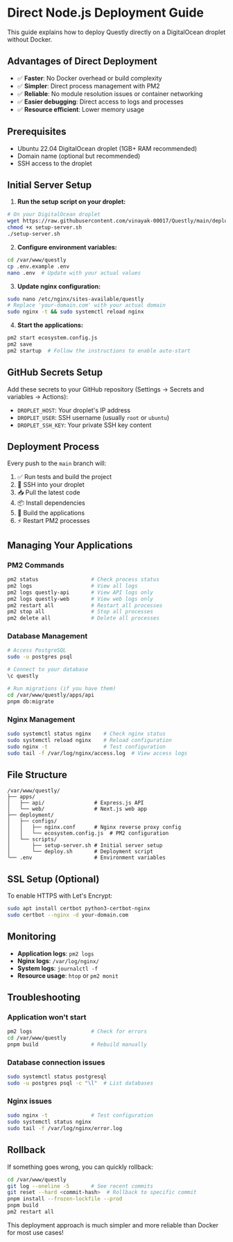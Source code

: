 # Direct Node.js Deployment Guide

This guide explains how to deploy Questly directly on a DigitalOcean droplet without Docker.

## Advantages of Direct Deployment

- ✅ **Faster**: No Docker overhead or build complexity
- ✅ **Simpler**: Direct process management with PM2
- ✅ **Reliable**: No module resolution issues or container networking
- ✅ **Easier debugging**: Direct access to logs and processes
- ✅ **Resource efficient**: Lower memory usage

## Prerequisites

- Ubuntu 22.04 DigitalOcean droplet (1GB+ RAM recommended)
- Domain name (optional but recommended)
- SSH access to the droplet

## Initial Server Setup

1. **Run the setup script on your droplet:**
```bash
# On your DigitalOcean droplet
wget https://raw.githubusercontent.com/vinayak-00017/Questly/main/deployment/scripts/setup-server.sh
chmod +x setup-server.sh
./setup-server.sh
```

2. **Configure environment variables:**
```bash
cd /var/www/questly
cp .env.example .env
nano .env  # Update with your actual values
```

3. **Update nginx configuration:**
```bash
sudo nano /etc/nginx/sites-available/questly
# Replace 'your-domain.com' with your actual domain
sudo nginx -t && sudo systemctl reload nginx
```

4. **Start the applications:**
```bash
pm2 start ecosystem.config.js
pm2 save
pm2 startup  # Follow the instructions to enable auto-start
```

## GitHub Secrets Setup

Add these secrets to your GitHub repository (Settings → Secrets and variables → Actions):

- `DROPLET_HOST`: Your droplet's IP address
- `DROPLET_USER`: SSH username (usually `root` or `ubuntu`)
- `DROPLET_SSH_KEY`: Your private SSH key content

## Deployment Process

Every push to the `main` branch will:

1. ✅ Run tests and build the project
2. 🚀 SSH into your droplet
3. 📥 Pull the latest code
4. 📦 Install dependencies
5. 🔨 Build the applications
6. ⚡ Restart PM2 processes

## Managing Your Applications

### PM2 Commands
```bash
pm2 status                 # Check process status
pm2 logs                   # View all logs
pm2 logs questly-api       # View API logs only
pm2 logs questly-web       # View web logs only
pm2 restart all            # Restart all processes
pm2 stop all               # Stop all processes
pm2 delete all             # Delete all processes
```

### Database Management
```bash
# Access PostgreSQL
sudo -u postgres psql

# Connect to your database
\c questly

# Run migrations (if you have them)
cd /var/www/questly/apps/api
pnpm db:migrate
```

### Nginx Management
```bash
sudo systemctl status nginx    # Check nginx status
sudo systemctl reload nginx    # Reload configuration
sudo nginx -t                  # Test configuration
sudo tail -f /var/log/nginx/access.log  # View access logs
```

## File Structure

```
/var/www/questly/
├── apps/
│   ├── api/                # Express.js API
│   └── web/                # Next.js web app
├── deployment/
│   ├── configs/
│   │   ├── nginx.conf      # Nginx reverse proxy config
│   │   └── ecosystem.config.js  # PM2 configuration
│   └── scripts/
│       ├── setup-server.sh # Initial server setup
│       └── deploy.sh       # Deployment script
└── .env                    # Environment variables
```

## SSL Setup (Optional)

To enable HTTPS with Let's Encrypt:

```bash
sudo apt install certbot python3-certbot-nginx
sudo certbot --nginx -d your-domain.com
```

## Monitoring

- **Application logs**: `pm2 logs`
- **Nginx logs**: `/var/log/nginx/`
- **System logs**: `journalctl -f`
- **Resource usage**: `htop` or `pm2 monit`

## Troubleshooting

### Application won't start
```bash
pm2 logs                   # Check for errors
cd /var/www/questly
pnpm build                 # Rebuild manually
```

### Database connection issues
```bash
sudo systemctl status postgresql
sudo -u postgres psql -c "\l"  # List databases
```

### Nginx issues
```bash
sudo nginx -t              # Test configuration
sudo systemctl status nginx
sudo tail -f /var/log/nginx/error.log
```

## Rollback

If something goes wrong, you can quickly rollback:

```bash
cd /var/www/questly
git log --oneline -5       # See recent commits
git reset --hard <commit-hash>  # Rollback to specific commit
pnpm install --frozen-lockfile --prod
pnpm build
pm2 restart all
```

This deployment approach is much simpler and more reliable than Docker for most use cases!
